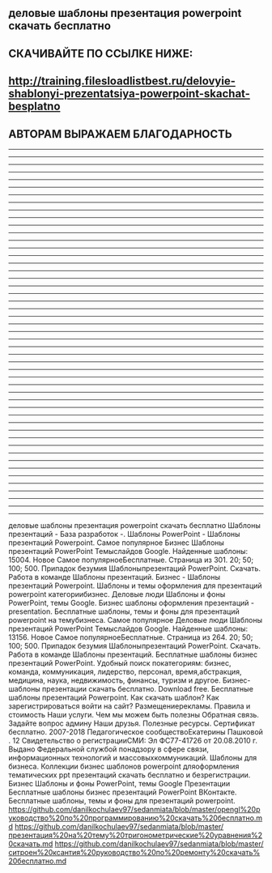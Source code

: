 деловые шаблоны презентация powerpoint скачать бесплатно
--------------------------------------------------
СКАЧИВАЙТЕ ПО ССЫЛКЕ НИЖЕ:
--------------------------------------------------
http://training.filesloadlistbest.ru/delovyie-shablonyi-prezentatsiya-powerpoint-skachat-besplatno
--------------------------------------------------
АВТОРАМ ВЫРАЖАЕМ БЛАГОДАРНОСТЬ
--------------------------------------------------
--------------------------------------------------
--------------------------------------------------
--------------------------------------------------
--------------------------------------------------
--------------------------------------------------
--------------------------------------------------
--------------------------------------------------
--------------------------------------------------
--------------------------------------------------
--------------------------------------------------
--------------------------------------------------
--------------------------------------------------
--------------------------------------------------
--------------------------------------------------
--------------------------------------------------
--------------------------------------------------
--------------------------------------------------
--------------------------------------------------
--------------------------------------------------
--------------------------------------------------
--------------------------------------------------
--------------------------------------------------
--------------------------------------------------
--------------------------------------------------
--------------------------------------------------
--------------------------------------------------
--------------------------------------------------
--------------------------------------------------
--------------------------------------------------
--------------------------------------------------
--------------------------------------------------
--------------------------------------------------
--------------------------------------------------
--------------------------------------------------
--------------------------------------------------
--------------------------------------------------
--------------------------------------------------
--------------------------------------------------
--------------------------------------------------
--------------------------------------------------
--------------------------------------------------
--------------------------------------------------
--------------------------------------------------
--------------------------------------------------
--------------------------------------------------
--------------------------------------------------
--------------------------------------------------
--------------------------------------------------
--------------------------------------------------
деловые шаблоны презентация powerpoint скачать бесплатно Шаблоны презентаций - База разработок  -. Шаблоны PowerPoint - Шаблоны презентаций Powerpoint. Самое популярное Бизнес Шаблоны презентаций PowerPoint  Темыслайдов Google. Найденные шаблоны: 15004. Новое Самое популярноеБесплатные. Страница из 301. 20; 50; 100; 500. Припадок безумия Шаблоныпрезентаций PowerPoint. Скачать. Работа в команде Шаблоны презентаций. Бизнес - Шаблоны презентаций Powerpoint. Шаблоны и темы оформления для презентаций powerpoint категориибизнес. Деловые люди Шаблоны и фоны PowerPoint, темы Google. Бизнес шаблоны оформления презентаций - presentation. Бесплатные шаблоны, темы и фоны для презентаций powerpoint на темубизнеса.
Самое популярное Деловые люди Шаблоны презентаций PowerPoint  Темыслайдов Google. Найденные шаблоны: 13156. Новое Самое популярноеБесплатные. Страница из 264. 20; 50; 100; 500. Припадок безумия Шаблоныпрезентаций PowerPoint. Скачать. Работа в команде Шаблоны презентаций. Бесплатные шаблоны бизнес презентаций PowerPoint. Удобный поиск покатегориям: бизнес, команда, коммуникация, лидерство, персонал, время,абстракция, медицина, наука, недвижимость, финансы, туризм и другое. Бизнес-шаблоны презентации скачать бесплатно. Download free. Бесплатные шаблоны презентаций Powerpoint. Как скачать шаблон? Как зарегистрироваться  войти на сайт? Размещениерекламы. Правила и стоимость  Наши услуги. Чем мы можем быть полезны Обратная связь. Задайте вопрос админу  Наши друзья. Полезные ресурсы. Сертификат  бесплатно. 2007-2018 Педагогическое сообществоЕкатерины Пашковой  . 12 Свидетельство о регистрацииСМИ: Эл ФС77-41726 от 20.08.2010 г. Выдано Федеральной службой понадзору в сфере связи, информационных технологий и массовыхкоммуникаций. Шаблоны для бизнеса. Коллекции бизнес шаблонов powerpoint дляоформления тематических ppt презентаций скачать бесплатно и безрегистрации. Бизнес Шаблоны и фоны PowerPoint, темы Google Презентации
Бесплатные шаблоны бизнес презентаций PowerPoint  ВКонтакте. Бесплатные шаблоны, темы и фоны для презентаций powerpoint.
https://github.com/danilkochulaev97/sedanmiata/blob/master/opengl%20руководство%20по%20программированию%20скачать%20бесплатно.md
https://github.com/danilkochulaev97/sedanmiata/blob/master/презентация%20на%20тему%20тригонометрические%20уравнения%20скачать.md
https://github.com/danilkochulaev97/sedanmiata/blob/master/ситроен%20ксантия%20руководство%20по%20ремонту%20скачать%20бесплатно.md